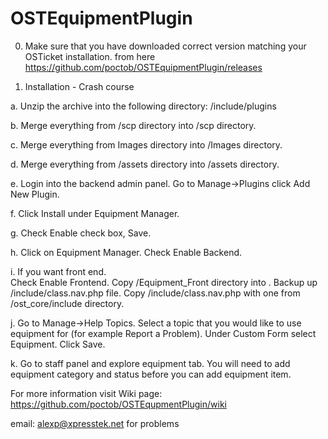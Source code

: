 OSTEquipmentPlugin
=================
0. Make sure that you have downloaded correct version matching your OSTicket installation.
from here https://github.com/poctob/OSTEquipmentPlugin/releases

1. Installation - Crash course

 a. Unzip the archive into the following directory:
    <OSTicket root>/include/plugins

 b. Merge everything from  <Plugin Root>/scp directory into <OSTicket root>/scp directory.
 
 c. Merge everything from  <Plugin Root>Images directory into <OSTicket root>/Images directory.
 
 d. Merge everything from  <Plugin Root>/assets directory into <OSTicket root>/assets directory.
 
 e. Login into the backend admin panel.  Go to Manage->Plugins click Add New Plugin.
 
 f. Click Install under Equipment Manager.
 
 g. Check Enable check box, Save.
 
 h. Click on Equipment Manager.  Check Enable Backend.
 
 i. If you want front end.  
     Check Enable Frontend. 
     Copy  <Plugin Root>/Equipment_Front directory into <OSTicket root>.
     Backup up <OSTicket root>/include/class.nav.php file.
     Copy <OSTicket root>/include/class.nav.php with one from <Plugin Root>/ost_core/include directory.
 
 j. Go to Manage->Help Topics. Select a topic that you would like to use equipment for (for example Report a Problem).  Under Custom Form select Equipment.  Click Save.

 k. Go to staff panel and explore equipment tab. You will need to add equipment 
 category and status before you can add equipment item.

For more information visit Wiki page:
https://github.com/poctob/OSTEqupmentPlugin/wiki

email: alexp@xpresstek.net for problems
